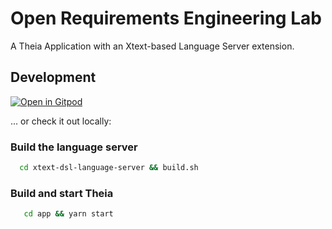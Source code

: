 # Open Requirements Engineering Lab

A Theia Application with an Xtext-based Language Server extension.

## Development

[![Open in Gitpod](https://gitpod.io/button/open-in-gitpod.svg)](https://gitpod.io/#https://github.com/yijunyu/theia-xtext)

... or check it out locally:

### Build the language server
```bash
  cd xtext-dsl-language-server && build.sh
```

### Build and start Theia
```bash
   cd app && yarn start
```
